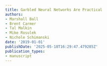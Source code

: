 ```yaml
---
title: Garbled Neural Networks Are Practical
authors:
- Marshall Ball
- Brent Carmer
- Tal Malkin
- Mike Rosulek
- Nichole Schimanski
date: '2019-01-01'
publishDate: '2025-05-18T16:29:47.479285Z'
publication_types:
- manuscript
---
```

